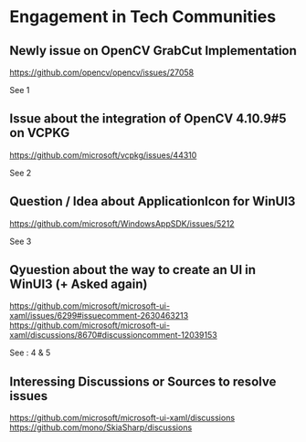 # Engagement in Tech Communities

## Newly issue on OpenCV GrabCut Implementation
https://github.com/opencv/opencv/issues/27058

See 1

## Issue about the integration of OpenCV 4.10.9#5 on VCPKG
https://github.com/microsoft/vcpkg/issues/44310

See 2

## Question / Idea about ApplicationIcon for WinUI3
https://github.com/microsoft/WindowsAppSDK/issues/5212

See 3

## Qyuestion about the way to create an UI in WinUI3 (+ Asked again)
https://github.com/microsoft/microsoft-ui-xaml/issues/6299#issuecomment-2630463213
https://github.com/microsoft/microsoft-ui-xaml/discussions/8670#discussioncomment-12039153

See : 4 & 5

## Interessing Discussions or Sources to resolve issues

https://github.com/microsoft/microsoft-ui-xaml/discussions
https://github.com/mono/SkiaSharp/discussions
